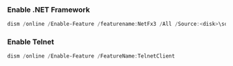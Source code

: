 ### Enable .NET Framework

```powershell
dism /online /Enable-Feature /featurename:NetFx3 /All /Source:<disk>\sources\sxs /LimitAccess
```

### Enable Telnet

```powershell
dism /online /Enable-Feature /FeatureName:TelnetClient
```
